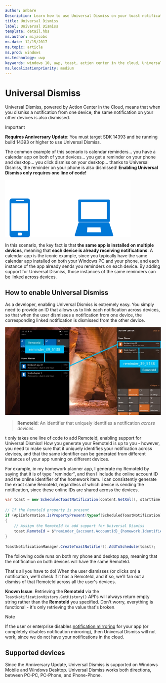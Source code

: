 ```yaml
---
author: anbare
Description: Learn how to use Universal Dismiss on your toast notifications.
title: Universal Dismiss
label: Universal Dismiss
template: detail.hbs
ms.author: mijacobs
ms.date: 12/15/2017
ms.topic: article
ms.prod: windows
ms.technology: uwp
keywords: windows 10, uwp, toast, action center in the cloud, Universal Dismiss, notification, cross device, dismiss once dismiss everywhere
ms.localizationpriority: medium
---
```


# Universal Dismiss

Universal Dismiss, powered by Action Center in the Cloud, means that when you dismiss a notification from one device, the same notification on your other devices is also dismissed.

> [!IMPORTANT]
> **Requires Anniversary Update**: You must target SDK 14393 and be running build 14393 or higher to use Universal Dismiss.

The common example of this scenario is calendar reminders... you have a calendar app on both of your devices... you get a reminder on your phone and desktop... you click dismiss on your desktop... thanks to Universal Dismiss, the reminder on your phone is also dismissed! **Enabling Universal Dismiss only requires one line of code!**

<img alt="Diagram of Universal Dismiss" src="images/universal-dismiss.gif" width="406"/>

In this scenario, the key fact is that **the same app is installed on multiple devices**, meaning that **each device is already receiving notifications**. A calendar app is the iconic example, since you typically have the same calendar app installed on both your Windows PC and your phone, and each instance of the app already sends you reminders on each device. By adding support for Universal Dismiss, those instances of the same reminders can be linked across devices.


## How to enable Universal Dismiss

As a developer, enabling Universal Dismiss is extremely easy. You simply need to provide an ID that allows us to link each notification across devices, so that when the user dismisses a notification from one device, the corresponding linked notification is dismissed from the other device.

![Universal dismiss RemoteId diagram](images/universal-dismiss-remoteid.jpg)

> **RemoteId**: An identifier that uniquely identifies a notification *across devices*.

t only takes one line of code to add RemoteId, enabling support for Universal Dismiss! How you generate your RemoteId is up to you - however, you need to make sure that it uniquely identifies your notification across devices, and that the same identifier can be generated from different instances of your app running on different devices.

For example, in my homework planner app, I generate my RemoteId by saying that it is of type "reminder", and then I include the online account ID and the online identifier of the homework item. I can consistently generate the exact same RemoteId, regardless of which device is sending the notification, since these online IDs are shared across the devices.

```csharp
var toast = new ScheduledToastNotification(content.GetXml(), startTime);
 
// If the RemoteId property is present
if (ApiInformation.IsPropertyPresent(typeof(ScheduledToastNotification).FullName, nameof(ScheduledToastNotification.RemoteId)))
{
    // Assign the RemoteId to add support for Universal Dismiss
    toast.RemoteId = $"reminder_{account.AccountId}_{homework.Identifier}"
}
  
ToastNotificationManager.CreateToastNotifier().AddToSchedule(toast);
```

The following code runs on both my phone and desktop app, meaning that the notification on both devices will have the same RemoteId.

That's all you have to do! When the user dismisses (or clicks on) a notification, we'll check if it has a RemoteId, and if so, we'll fan out a dismiss of that RemoteId across all the user's devices.

**Known Issue**: Retrieving the **RemoteId** via the `ToastNotificationHistory.GetHistory()` API's will always return empty string rather than the **RemoteId** you specified. Don't worry, everything is functional - it's only retrieving the value that's broken.

> [!NOTE]
> If the user or enterprise disables [notification mirroring](notification-mirroring.md) for your app (or completely disables notification mirroring), then Universal Dismiss will not work, since we do not have your notifications in the cloud.


## Supported devices

Since the Anniversary Update, Universal Dismiss is supported on Windows Mobile and Windows Desktop. Universal Dismiss works both directions, between PC-PC, PC-Phone, and Phone-Phone.